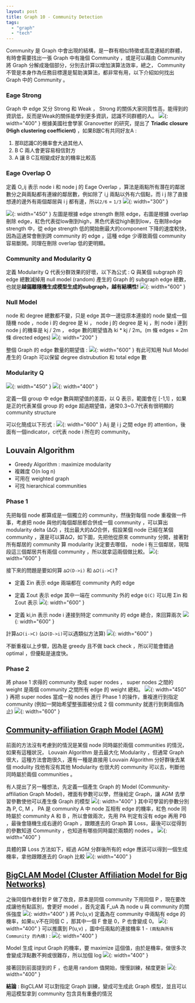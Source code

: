 ```yaml
---
layout: post
title: Graph 10 - Community Detection
tags: 
  - "graph" 
  - "tech"
---
```


Community 是 Graph 中會出現的結構，是一群有相似特徵或高度連結的群體，有時會需要找出一張 Graph 中有幾個 Community ，或是可以藉由 Community 將 Graph 分解成幾個部分，分別去計算以增加演算法效率，總之， Community 不管是本身作為任務目標還是幫助演算法，都非常有用，以下介紹如何找出 Graph 中的 Community 。

###  Eage Strong
Graph 中 edge 又分 Strong 和 Weak ， Strong 的關係大家同質性高，能得到的資訊低，反而是Weak的關係能學到更多資訊，認識不同群體的人。
![](https://i.imgur.com/vEAUju6.png){: width="400" }
根據美國社會學家 Granovetter 的研究，提出了 **Triadic closure (High clustering coefficient)** ，如果B跟C有共同好友A : 
1. 那B認識C的機率會大過其他人
2. B C 兩人會更容易相信對方
3. A 讓 B C互相變成好友的機率比較高

### Eage Overlap O
定義 O_ij 表示 node i 和 node j 的 Eage Overlap ，算法是兩點所有潛在的鄰居數分之與兩點都有連線的鄰居數，例如除了 i,j 兩點以外有六個點，而 i j 除了直接想連的邊外有兩個鄰居與 i j 都有邊，所以`2/6` = `1/3`
![](https://i.imgur.com/ewZy7P5.png){: width="300" }


![](https://i.imgur.com/icCsbGc.png){: width="450" }
左圖是根據 edge strength 刪除 edge，右圖是根據 overlap 刪除 edge，紅色代表從low刪到high，黑色代表從high刪到low，在刪除edge strength 中，從 edge strength 低的開始刪最大的component 下降的速度較快，因為這通常會刪到跨 community 的 edge ，這種 edge 少導致兩個 community 容易斷開。同理在刪除 overlap 低的更明顯。

### Community and Modularity Q
定義 Modularity Q 代表分群效果的好壞，以下為公式 : 
Q 與某個 subgraph 的edge 總數減掉用 null model (random) 產生的 Graph 的 subgraph edge 總數，也就是**越偏離隨機生成模型生成的subgraph，越有結構性!**
![](https://i.imgur.com/R8Qdfw4.png){: width="600" }


### Null Model
node 和 degree 總數都不變，只是 edge 其中一邊從原本連接的 node 變成一個隨機 node ，node i 的 degree 是 ki ， node j 的 degree 是 kj ，則 node i 連到 node j 的機率是 kj / 2m ， edge 數的期望值為 ki * kj / 2m。(m 條 edges = 2m 條 directed edges)
![](https://i.imgur.com/LaS7ody.png){: width="200" }

整個 Graph 的 edge 數量的期望值 : 
![](https://i.imgur.com/sSqQeF4.png){: width="600" }
有此可知用 Null Model 產生的 Graph 可以保留 degree distrubution 和 total edge 數 

### Modularity Q
![](https://i.imgur.com/mFZrUic.png){: width="450" }
![](https://i.imgur.com/sx5O17b.png){: width="400" }

定義一個 group 中 edge 數與期望值的差距，以 Q 表示，範圍會在 [-1,1] ，如果是正的代表某個 group 的 edge 超過期望值，通常0.3~0.7代表有很明顯的 community structure  

可以化簡成以下形式 : 
![](https://i.imgur.com/wW2ngNl.png){: width="600" }
Aij 是 i j 之間 edge 的 attention，後面有一個indicator，ci代表 node i 所在的 community。


## Louvain Algorithm
- Greedy Algorithm : maximize modularity
- 複雜度 O(n log n)
- 可用在 weighted graph
- 可找 hierarchical communities

### Phase 1
先把每個 node 都算成是一個獨立的 community，然後對每個 node 重複做一件事，考慮把 node 與他的每個鄰居都合併成一個 community ，可以算出 modularity delta (∆𝑄) ，找出最大的∆𝑄合併，假設某個 node 已經在某個 community ，還是可以算∆𝑄，如下圖，先把他從原來 community 分開，接著對所有鄰居的 community 算 modularity 決定要去哪個， node i 有三個鄰居，現階段這三個鄰居共有兩個 community ，所以就拿這兩個做比較。
![](https://i.imgur.com/kbNqjRq.png){: width="600" }

接下來的問題是要如何算 `∆𝑄(D->i)` 和 `∆𝑄(i->C)`?

- 定義 Σin 表示 edge 兩端都在 community 內的 edge
- 定義 Σout 表示 edge 其中一端在 community 外的 edge
`Q(C)` 可以用 Σin 和 Σout 表示
![](https://i.imgur.com/eL5dcEt.png){: width="600" }

- 定義 ki,in 表示 node i 連接到特定 community 的 edge 總合，來回算兩次
![](https://i.imgur.com/w700USf.png){: width="600" }

計算`∆𝑄(i->C)` (`∆𝑄(D->i)`可以遇類似方法算)
![](https://i.imgur.com/ylWxBTH.png){: width="600" }

不斷重複以上步驟，因為是 greedy 且不做 back check ，所以可能會錯過 optimal ，但優點是速度快。

### Phase 2
將 phase 1 求得的 community 換成 super nodes ， super nodes 之間的 weight 是兩個 community 之間所有 edge 的 weight 總和。
![](https://i.imgur.com/2XQvBad.png){: width="450" }
再把 super nodes 當成一般 nodes 進行 Phase 1 的操作，重複進行到指定 community (例如一開始希望整張圖被分成 2 個 community 就進行到剩兩個為止)
![](https://i.imgur.com/nnbZ1MN.png){: width="600" }


## [Community-affiliation Graph Model (AGM)](https://cs.stanford.edu/people/jure/pubs/agmfit-icdm12.pdf)
前面的方法沒有考慮到的情況是某個 node 同時屬於兩個 communities 的情況，如果有這種狀況， Louvain Algorithm 是去最大化 Modularity ，但通常 Graph 很大，這種方法會跑很久，還有一種是直接用 Louvain Algorithm 分好群後去某個 modulity 找他有沒有其他 Modularity 也很大的 community 可以去，判斷他同時屬於兩個 communities 。

有人提出了另一種想法，先定義一個產生 Graph 的 Model (Community-affiliation Graph Model)，裡面有參數可以學，然後給定 Graph，讓 AGM 去學習參數使他可以產生像 Graph 的模型
![](https://i.imgur.com/OgUVxTJ.png){: width="400" }
其中可學習的參數分別為 P, C, M ， PA 是 community A 中 node 互相有 edge 的機率，紅色 node 同時屬於 community A 和 B ，所以會做兩次，先用 PA 判定有沒有 edge 再用 PB ，最後會隨機生成右邊的 Graph ，跟餵進去的 Graph 算 Loss，最後可以從得到的參數知道 Community ，也知道有哪些同時屬於兩類的 nodes 。
![](https://i.imgur.com/b7uDvtB.png){: width="400" }

具體的算 Loss 方法如下，經過 AGM 分群後所有的 edge 應該可以得到一個生成機率，拿他跟餵進去的 Graph 比較
![](https://i.imgur.com/d60Rqx9.png){: width="400" }


## [BigCLAM Model (Cluster Affiliation Model for Big Networks)](https://cs.stanford.edu/people/jure/pubs/bigclam-wsdm13.pdf)
之後同個作者針對 P 做了改良，原本是同個 community 下用同個 P ，現在要改成讓他有點區別，會更好 model ，首先定義 F_uA 為 node u 與 community 的關係強度
![](https://i.imgur.com/CvNLX3u.png){: width="400" }
將 Pc(u,v) 定義為在 community 中兩點有 edge 的機率，如果u,v不在同個 C ，那其中一個 F 會是 0，P 也會變成 0。
![](https://i.imgur.com/VKbPmFl.png){: width="400" }
可以推廣到 P(u,v) ，圖中任兩點的連接機率 1 - `(兩點與所有 Community 的內積)` : 
![](https://i.imgur.com/UUfR62c.png){: width="400" }

Model 生成 input Graph 的機率，要 maximize 這個值，由於是機率，做很多次會變成浮點數不夠或很難存，所以加個 log
![](https://i.imgur.com/tWKz8YG.png){: width="400" }

接著回到前面提到的 F ，也是用 random 值開始，慢慢訓練，梯度更新
![](https://i.imgur.com/dLym5oo.png){: width="400" }

**結論** : BigCLAM 可以對指定 Graph 訓練，變成可生成此 Graph 模型，並且可以用這模型拿到 community 包含具有重疊的情況
